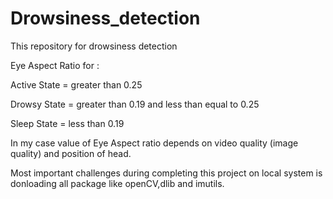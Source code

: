 # Drowsiness_detection
This repository for drowsiness detection


Eye Aspect Ratio for :

Active State = greater than 0.25 

Drowsy State = greater than 0.19 and less than equal to 0.25

Sleep State = less than 0.19

In my case value of Eye Aspect ratio depends on video quality (image quality) and position of head.

Most important challenges during completing this project on local system is donloading all package like openCV,dlib and imutils.

